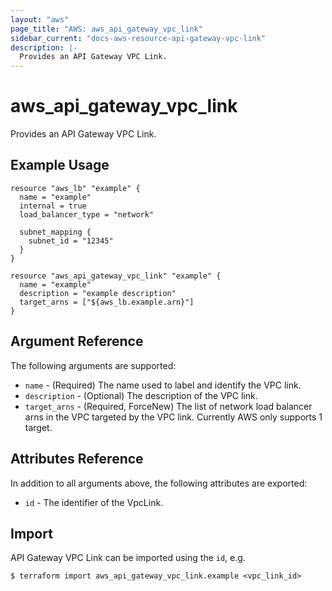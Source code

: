 ```yaml
---
layout: "aws"
page_title: "AWS: aws_api_gateway_vpc_link"
sidebar_current: "docs-aws-resource-api-gateway-vpc-link"
description: |-
  Provides an API Gateway VPC Link.
---
```


# aws_api_gateway_vpc_link

Provides an API Gateway VPC Link.

## Example Usage

```hcl
resource "aws_lb" "example" {
  name = "example"
  internal = true
  load_balancer_type = "network"

  subnet_mapping {
    subnet_id = "12345"
  }
}

resource "aws_api_gateway_vpc_link" "example" {
  name = "example"
  description = "example description"
  target_arns = ["${aws_lb.example.arn}"]
}
```

## Argument Reference

The following arguments are supported:

* `name` - (Required) The name used to label and identify the VPC link.
* `description` - (Optional) The description of the VPC link.
* `target_arns` - (Required, ForceNew) The list of network load balancer arns in the VPC targeted by the VPC link. Currently AWS only supports 1 target.

## Attributes Reference

In addition to all arguments above, the following attributes are exported:

* `id` - The identifier of the VpcLink.

## Import

API Gateway VPC Link can be imported using the `id`, e.g.

```
$ terraform import aws_api_gateway_vpc_link.example <vpc_link_id>
```
